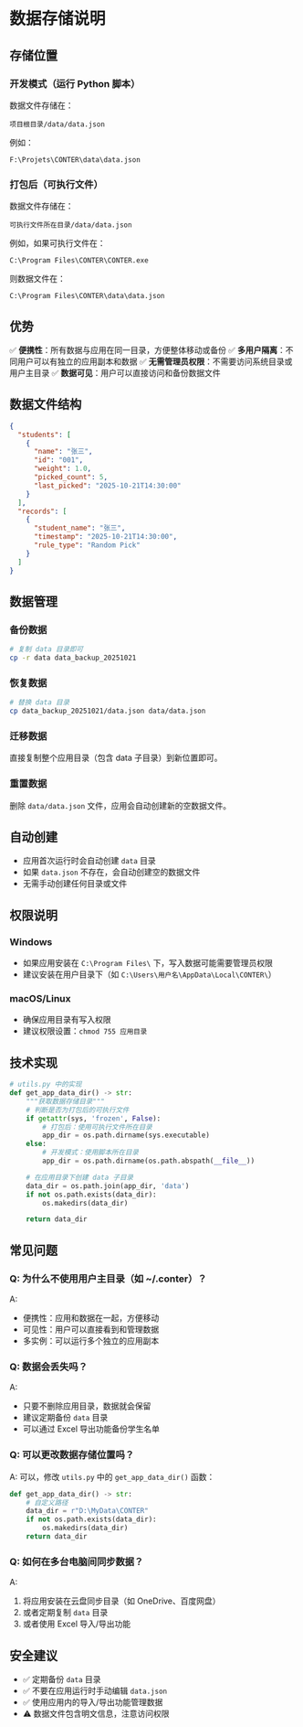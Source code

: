 # 数据存储说明

## 存储位置

### 开发模式（运行 Python 脚本）

数据文件存储在：

```
项目根目录/data/data.json
```

例如：

```
F:\Projets\CONTER\data\data.json
```

### 打包后（可执行文件）

数据文件存储在：

```
可执行文件所在目录/data/data.json
```

例如，如果可执行文件在：

```
C:\Program Files\CONTER\CONTER.exe
```

则数据文件在：

```
C:\Program Files\CONTER\data\data.json
```

## 优势

✅ **便携性**：所有数据与应用在同一目录，方便整体移动或备份
✅ **多用户隔离**：不同用户可以有独立的应用副本和数据
✅ **无需管理员权限**：不需要访问系统目录或用户主目录
✅ **数据可见**：用户可以直接访问和备份数据文件

## 数据文件结构

```json
{
  "students": [
    {
      "name": "张三",
      "id": "001",
      "weight": 1.0,
      "picked_count": 5,
      "last_picked": "2025-10-21T14:30:00"
    }
  ],
  "records": [
    {
      "student_name": "张三",
      "timestamp": "2025-10-21T14:30:00",
      "rule_type": "Random Pick"
    }
  ]
}
```

## 数据管理

### 备份数据

```bash
# 复制 data 目录即可
cp -r data data_backup_20251021
```

### 恢复数据

```bash
# 替换 data 目录
cp data_backup_20251021/data.json data/data.json
```

### 迁移数据

直接复制整个应用目录（包含 data 子目录）到新位置即可。

### 重置数据

删除 `data/data.json` 文件，应用会自动创建新的空数据文件。

## 自动创建

- 应用首次运行时会自动创建 `data` 目录
- 如果 `data.json` 不存在，会自动创建空的数据文件
- 无需手动创建任何目录或文件

## 权限说明

### Windows

- 如果应用安装在 `C:\Program Files\` 下，写入数据可能需要管理员权限
- 建议安装在用户目录下（如 `C:\Users\用户名\AppData\Local\CONTER\`）

### macOS/Linux

- 确保应用目录有写入权限
- 建议权限设置：`chmod 755 应用目录`

## 技术实现

```python
# utils.py 中的实现
def get_app_data_dir() -> str:
    """获取数据存储目录"""
    # 判断是否为打包后的可执行文件
    if getattr(sys, 'frozen', False):
        # 打包后：使用可执行文件所在目录
        app_dir = os.path.dirname(sys.executable)
    else:
        # 开发模式：使用脚本所在目录
        app_dir = os.path.dirname(os.path.abspath(__file__))

    # 在应用目录下创建 data 子目录
    data_dir = os.path.join(app_dir, 'data')
    if not os.path.exists(data_dir):
        os.makedirs(data_dir)

    return data_dir
```

## 常见问题

### Q: 为什么不使用用户主目录（如 ~/.conter）？

A:

- 便携性：应用和数据在一起，方便移动
- 可见性：用户可以直接看到和管理数据
- 多实例：可以运行多个独立的应用副本

### Q: 数据会丢失吗？

A:

- 只要不删除应用目录，数据就会保留
- 建议定期备份 `data` 目录
- 可以通过 Excel 导出功能备份学生名单

### Q: 可以更改数据存储位置吗？

A:
可以，修改 `utils.py` 中的 `get_app_data_dir()` 函数：

```python
def get_app_data_dir() -> str:
    # 自定义路径
    data_dir = r"D:\MyData\CONTER"
    if not os.path.exists(data_dir):
        os.makedirs(data_dir)
    return data_dir
```

### Q: 如何在多台电脑间同步数据？

A:

1. 将应用安装在云盘同步目录（如 OneDrive、百度网盘）
2. 或者定期复制 `data` 目录
3. 或者使用 Excel 导入/导出功能

## 安全建议

- ✅ 定期备份 `data` 目录
- ✅ 不要在应用运行时手动编辑 `data.json`
- ✅ 使用应用内的导入/导出功能管理数据
- ⚠️ 数据文件包含明文信息，注意访问权限
